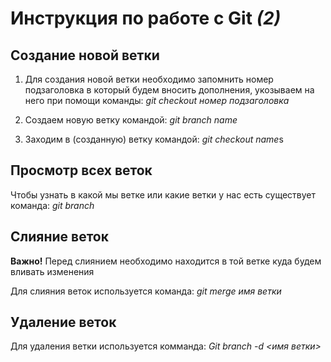 # Инструкция по работе с Git *(2)*

## Создание новой ветки

1. Для создания новой ветки необходимо запомнить номер подзаголовка в который будем вносить дополнения, укозываем на него при помощи команды: *git checkout номер подзаголовка*

2. Создаем новую ветку командой: *git branch name*

3. Заходим в (созданную) ветку командой: *git checkout name*s

## Просмотр всех веток

Чтобы узнать в какой мы ветке или какие ветки у нас есть существует команда: *git branch*

## Слияние веток

**Важно!**
Перед слиянием необходимо находится в той ветке куда будем вливать изменения

Для слияния веток используется команда: *git merge имя ветки*

## Удаление веток

Для удаления ветки используется комманда: *Git branch -d <имя ветки>*








